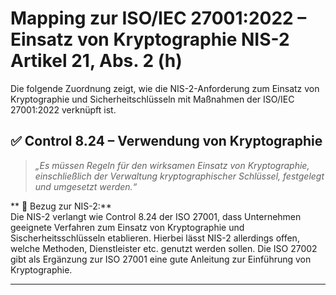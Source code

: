 # Mapping zur ISO/IEC 27001:2022 – Einsatz von Kryptographie NIS-2 Artikel 21, Abs. 2 (h)

Die folgende Zuordnung zeigt, wie die NIS-2-Anforderung zum Einsatz von Kryptographie und Sicherheitschlüsseln mit Maßnahmen der ISO/IEC 27001:2022 verknüpft ist.

## ✅ Control 8.24 – Verwendung von Kryptographie

> *„Es müssen Regeln für den wirksamen Einsatz von Kryptographie, einschließlich der Verwaltung kryptographischer Schlüssel, festgelegt und umgesetzt werden.“*

** 📌 Bezug zur NIS-2:**  
Die NIS-2 verlangt wie Control 8.24 der ISO 27001, dass Unternehmen geeignete Verfahren zum Einsatz von Kryptographie und Sischerheitsschlüsseln etablieren. Hierbei lässt NIS-2 allerdings offen, welche Methoden, Dienstleister etc. genutzt werden sollen. Die ISO 27002 gibt als Ergänzung zur ISO 27001 eine gute Anleitung zur Einführung von Kryptographie.

---

